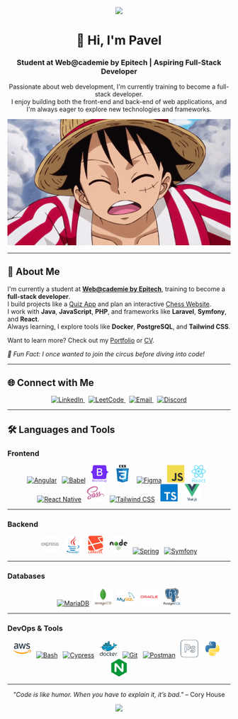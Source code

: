 <p align="center">
  <img src="https://capsule-render.vercel.app/api?type=waving&height=100&color=gradient"/>
</p>

<h1 align="center">👋 Hi, I'm Pavel</h1>
<h3 align="center">Student at Web@cademie by Epitech | Aspiring Full-Stack Developer</h3>

<p align="center">
  Passionate about web development, I'm currently training to become a full-stack developer.<br />
  I enjoy building both the front-end and back-end of web applications, and I'm always eager to explore new technologies and frameworks.
</p>

<p align="center">
  <img src="https://github.com/Pavelito75/Profile/blob/main/gifProfile.gif" width="600" alt="coding gif" />
</p>

---

## 🚀 About Me

I'm currently a student at **[Web@cademie by Epitech](https://www.epitech.eu/webacademie/)**, training to become a **full-stack developer**.<br />
I build projects like a [Quiz App](https://github.com/Pavelito75/My-Quizz) and plan an interactive [Chess Website](https://github.com/Pavelito75/BetterChess).<br />
I work with **Java**, **JavaScript**, **PHP**, and frameworks like **Laravel**, **Symfony**, and **React**.<br />
Always learning, I explore tools like **Docker**, **PostgreSQL**, and **Tailwind CSS**.<br />

Want to learn more? Check out my [Portfolio](https://portfolio-nine-peach-20.vercel.app) or [CV](https://github.com/Pavelito75/CV/blob/main/CV%20-%20Gatti%20Pavel.pdf).

*🎪 Fun Fact: I once wanted to join the circus before diving into code!*

---

## 🌐 Connect with Me

<p align="center">
  <a href="https://linkedin.com/in/pavel-gatti" target="_blank" rel="noreferrer">
    <img height="50" src="https://img.shields.io/badge/LinkedIn-0A66C2?style=for-the-badge&logo=linkedin&logoColor=white" alt="LinkedIn" />
  </a>
  &nbsp;
  <a href="https://www.leetcode.com/pavelito" target="_blank" rel="noreferrer">
    <img height="50" src="https://img.shields.io/badge/LeetCode-FFA116?style=for-the-badge&logo=leetcode&logoColor=white" alt="LeetCode" />
  </a>
  &nbsp;
  <a href="mailto:gattipavel@yahoo.fr" target="_blank" rel="noreferrer">
    <img height="50" src="https://img.shields.io/badge/Email-D14836?style=for-the-badge&logo=gmail&logoColor=white" alt="Email" />
  </a>
  &nbsp;
  <a href="https://discord.gg/Pavelito" target="_blank" rel="noreferrer">
    <img height="50" src="https://img.shields.io/badge/Discord-5865F2?style=for-the-badge&logo=discord&logoColor=white" alt="Discord" />
  </a>
</p>

---

## 🛠️ Languages and Tools

### Frontend

<p align="center">
  <a href="https://angular.io" target="_blank" rel="noreferrer"><img height="40" src="https://angular.io/assets/images/logos/angular/angular.svg" alt="Angular" /></a>&nbsp;&nbsp;
  <a href="https://babeljs.io/" target="_blank" rel="noreferrer"><img height="40" src="https://www.vectorlogo.zone/logos/babeljs/babeljs-icon.svg" alt="Babel" /></a>&nbsp;&nbsp;
  <a href="https://getbootstrap.com" target="_blank" rel="noreferrer"><img height="40" src="https://raw.githubusercontent.com/devicons/devicon/master/icons/bootstrap/bootstrap-plain-wordmark.svg" alt="Bootstrap" /></a>&nbsp;&nbsp;
  <a href="https://www.w3schools.com/css/" target="_blank" rel="noreferrer"><img height="40" src="https://raw.githubusercontent.com/devicons/devicon/master/icons/css3/css3-original-wordmark.svg" alt="CSS3" /></a>&nbsp;&nbsp;
  <a href="https://www.figma.com/" target="_blank" rel="noreferrer"><img height="40" src="https://www.vectorlogo.zone/logos/figma/figma-icon.svg" alt="Figma" /></a>&nbsp;&nbsp;
  <a href="https://developer.mozilla.org/en-US/docs/Web/JavaScript" target="_blank" rel="noreferrer"><img height="40" src="https://raw.githubusercontent.com/devicons/devicon/master/icons/javascript/javascript-original.svg" alt="JavaScript" /></a>&nbsp;&nbsp;
  <a href="https://reactjs.org/" target="_blank" rel="noreferrer"><img height="40" src="https://raw.githubusercontent.com/devicons/devicon/master/icons/react/react-original-wordmark.svg" alt="React" /></a>&nbsp;&nbsp;
  <a href="https://reactnative.dev/" target="_blank" rel="noreferrer"><img height="40" src="https://reactnative.dev/img/header_logo.svg" alt="React Native" /></a>&nbsp;&nbsp;
  <a href="https://sass-lang.com" target="_blank" rel="noreferrer"><img height="40" src="https://raw.githubusercontent.com/devicons/devicon/master/icons/sass/sass-original.svg" alt="Sass" /></a>&nbsp;&nbsp;
  <a href="https://tailwindcss.com/" target="_blank" rel="noreferrer"><img height="40" src="https://www.vectorlogo.zone/logos/tailwindcss/tailwindcss-icon.svg" alt="Tailwind CSS" /></a>&nbsp;&nbsp;
  <a href="https://www.typescriptlang.org/" target="_blank" rel="noreferrer"><img height="40" src="https://raw.githubusercontent.com/devicons/devicon/master/icons/typescript/typescript-original.svg" alt="TypeScript" /></a>&nbsp;&nbsp;
  <a href="https://vuejs.org/" target="_blank" rel="noreferrer"><img height="40" src="https://raw.githubusercontent.com/devicons/devicon/master/icons/vuejs/vuejs-original-wordmark.svg" alt="Vue.js" /></a>
</p>

---

### Backend

<p align="center">
  <a href="https://expressjs.com" target="_blank" rel="noreferrer"><img height="40" src="https://raw.githubusercontent.com/devicons/devicon/master/icons/express/express-original-wordmark.svg" alt="Express" /></a>&nbsp;&nbsp;
  <a href="https://www.java.com" target="_blank" rel="noreferrer"><img height="40" src="https://raw.githubusercontent.com/devicons/devicon/master/icons/java/java-original.svg" alt="Java" /></a>&nbsp;&nbsp;
  <a href="https://laravel.com/" target="_blank" rel="noreferrer"><img height="40" src="https://raw.githubusercontent.com/devicons/devicon/master/icons/laravel/laravel-plain-wordmark.svg" alt="Laravel" /></a>&nbsp;&nbsp;
  <a href="https://nodejs.org" target="_blank" rel="noreferrer"><img height="40" src="https://raw.githubusercontent.com/devicons/devicon/master/icons/nodejs/nodejs-original-wordmark.svg" alt="Node.js" /></a>&nbsp;&nbsp;
  <a href="https://spring.io/" target="_blank" rel="noreferrer"><img height="40" src="https://www.vectorlogo.zone/logos/springio/springio-icon.svg" alt="Spring" /></a>&nbsp;&nbsp;
  <a href="https://symfony.com" target="_blank" rel="noreferrer"><img height="40" src="https://symfony.com/logos/symfony_black_03.svg" alt="Symfony" /></a>
</p>

---

### Databases

<p align="center">
  <a href="https://mariadb.org/" target="_blank" rel="noreferrer"><img height="40" src="https://www.vectorlogo.zone/logos/mariadb/mariadb-icon.svg" alt="MariaDB" /></a>&nbsp;&nbsp;
  <a href="https://www.mongodb.com/" target="_blank" rel="noreferrer"><img height="40" src="https://raw.githubusercontent.com/devicons/devicon/master/icons/mongodb/mongodb-original-wordmark.svg" alt="MongoDB" /></a>&nbsp;&nbsp;
  <a href="https://www.mysql.com/" target="_blank" rel="noreferrer"><img height="40" src="https://raw.githubusercontent.com/devicons/devicon/master/icons/mysql/mysql-original-wordmark.svg" alt="MySQL" /></a>&nbsp;&nbsp;
  <a href="https://www.oracle.com/" target="_blank" rel="noreferrer"><img height="40" src="https://raw.githubusercontent.com/devicons/devicon/master/icons/oracle/oracle-original.svg" alt="Oracle" /></a>&nbsp;&nbsp;
  <a href="https://www.postgresql.org" target="_blank" rel="noreferrer"><img height="40" src="https://raw.githubusercontent.com/devicons/devicon/master/icons/postgresql/postgresql-original-wordmark.svg" alt="PostgreSQL" /></a>
</p>

---

### DevOps & Tools

<p align="center">
  <a href="https://aws.amazon.com" target="_blank" rel="noreferrer"><img height="40" src="https://raw.githubusercontent.com/devicons/devicon/master/icons/amazonwebservices/amazonwebservices-original-wordmark.svg" alt="AWS" /></a>&nbsp;&nbsp;
  <a href="https://www.gnu.org/software/bash/" target="_blank" rel="noreferrer"><img height="40" src="https://www.vectorlogo.zone/logos/gnu_bash/gnu_bash-icon.svg" alt="Bash" /></a>&nbsp;&nbsp;
  <a href="https://www.cypress.io" target="_blank" rel="noreferrer"><img height="40" src="https://raw.githubusercontent.com/simple-icons/simple-icons/develop/icons/cypress.svg" alt="Cypress" /></a>&nbsp;&nbsp;
  <a href="https://www.docker.com/" target="_blank" rel="noreferrer"><img height="40" src="https://raw.githubusercontent.com/devicons/devicon/master/icons/docker/docker-original-wordmark.svg" alt="Docker" /></a>&nbsp;&nbsp;
  <a href="https://www.git-scm.com/" target="_blank" rel="noreferrer"><img height="40" src="https://www.vectorlogo.zone/logos/git-scm/git-scm-icon.svg" alt="Git" /></a>&nbsp;&nbsp;
  <a href="https://www.postman.com" target="_blank" rel="noreferrer"><img height="40" src="https://www.vectorlogo.zone/logos/getpostman/getpostman-icon.svg" alt="Postman" /></a>&nbsp;&nbsp;
  <a href="https://www.photoshop.com/en" target="_blank" rel="noreferrer"><img height="40" src="https://raw.githubusercontent.com/devicons/devicon/master/icons/photoshop/photoshop-line.svg" alt="Photoshop" /></a>&nbsp;&nbsp;
  <a href="https://www.python.org" target="_blank" rel="noreferrer"><img height="40" src="https://raw.githubusercontent.com/devicons/devicon/master/icons/python/python-original.svg" alt="Python" /></a>&nbsp;&nbsp;
  <a href="https://www.nginx.com" target="_blank" rel="noreferrer"><img height="40" src="https://raw.githubusercontent.com/devicons/devicon/master/icons/nginx/nginx-original.svg" alt="NGINX" /></a>
</p>

---

<p align="center">
  <i>"Code is like humor. When you have to explain it, it’s bad."</i> – Cory House
</p>

<p align="center">
  <img src="https://capsule-render.vercel.app/api?type=waving&height=100&color=gradient&fontSize=60&fontColor=F5EEE6&section=footer"/>
</p>

